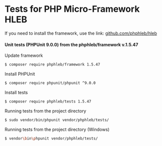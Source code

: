 Tests for PHP Micro-Framework HLEB
=====================

 If you need to install the framework, use the link: [github.com/phphleb/hleb](https://github.com/phphleb/hleb) 
 
 
 #### Unit tests (PHPUnit 9.0.0) from the phphleb/framework v.1.5.47

Update framework

```bash
$ composer require phphleb/framework 1.5.47
```

Install PHPUnit

```bash
$ composer require phpunit/phpunit ^9.0.0
```

Install tests

```bash
$ composer require phphleb/tests 1.5.47
```

Running tests from the project directory

```bash
$ sudo vendor/bin/phpunit vendor/phphleb/tests/
```

Running tests from the project directory (Windows)

```bash
$ vendor\bin\phpunit vendor/phphleb/tests/
```
